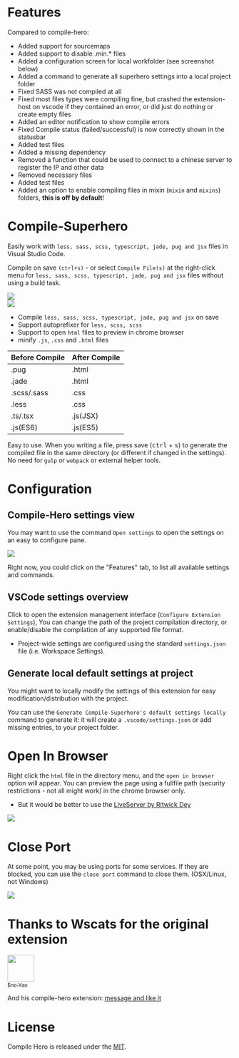 # Features

Compared to compile-hero:

- Added support for sourcemaps
- Added support to disable .min.* files
- Added a configuration screen for local workfolder (see screenshot below)
- Added a command to generate all superhero settings into a local project folder
- Fixed SASS was not compiled at all
- Fixed most files types were compiling fine, but crashed the extension-host on vscode if they contained an error, or did just do nothing or create empty files
- Added an editor notification to show compile errors 
- Fixed Compile status (failed/successful) is now correctly shown in the statusbar
- Added test files
- Added a missing dependency
- Removed a function that could be used to connect to a chinese server to register the IP and other data
- Removed necessary files
- Added test files
- Added an option to enable compiling files in mixin (`mixin` and `mixins`) folders, **this is off by default**!

# Compile-Superhero

Easily work with `less, sass, scss, typescript, jade, pug and jsx` files in Visual Studio Code.

Compile on save `(ctrl+s)` - or select `Compile File(s)` at the right-click menu for `less, sass, scss, typescript, jade, pug and jsx` files without using a build task.

<img src="https://BananaAcid.github.io/compile-superhero/screenshots/1.gif" />

<br/>

<img src="https://BananaAcid.github.io/compile-superhero/screenshots/3.gif" />

- Compile `less, sass, scss, typescript, jade, pug and jsx` on save
- Support autoprefixer for `less, scss, scss`
- Support to open `html` files to preview in chrome browser
- minify `.js`, `.css` and `.html` files

|Before Compile|After Compile|
|-|-|
|.pug|.html|
|.jade|.html|
|.scss/.sass|.css|
|.less|.css|
|.ts/.tsx|.js(JSX)|
|.js(ES6)|.js(ES5)|

Easy to use. When you writing a file, press save (<kbd>ctrl</kbd> + <kbd>s</kbd>) to generate the compiled file in the same directory (or different if changed in the settings). No need for `gulp` or `webpack` or external helper tools.

# Configuration

## Compile-Hero settings view

You may want to use the command `Open settings` to open the settings on an easy to configure pane.

<img src="https://BananaAcid.github.io/compile-superhero/screenshots/settings_small.png" />

Right now, you could click on the "Features" tab, to list all available settings and commands.

## VSCode settings overview
Click to open the extension management interface (`Configure Extension Settings`), You can change the path of the project compilation directory, or enable/disable the compilation of any supported file format.

- Project-wide settings are configured using the standard `settings.json` file (i.e. Workspace Settings).

## Generate local default settings at project

You might want to locally modify the settings of this extension for easy modification/distribution with the project.

You can use the `Generate Compile-Superhero's default settings locally` command to generate it:
it will create a `.vscode/settings.json` or add missing entries, to your project folder.


<!-- img src="https://BananaAcid.github.io/compile-superhero/screenshots/5.gif" / -->

# Open In Browser

Right click the `html` file in the directory menu, and the `open in browser` option will appear. You can preview the page using a fullfile path (security restrictions - not all might work) in the chrome browser only.

- But it would be better to use the [LiveServer by Ritwick Dey](https://marketplace.visualstudio.com/items?itemName=ritwickdey.LiveServer)

<img src="https://BananaAcid.github.io/compile-superhero/screenshots/2.gif" />

# Close Port

At some point, you may be using ports for some services. If they are blocked, you can use the `close port` command to close them. (OSX/Linux, not Windows)

<img src="https://BananaAcid.github.io/compile-superhero/screenshots/4.gif" />


# Thanks to Wscats for the original extension

[<img src="https://avatars1.githubusercontent.com/u/17243165?s=460&v=4" width="60px;"/><br /><sub>Eno Yao</sub>](https://github.com/Wscats)

And his compile-hero extension: 
 [message and like it](https://marketplace.visualstudio.com/items?itemName=Wscats.qf&ssr=false#review-details)


# License

Compile Hero is released under the [MIT](http://opensource.org/licenses/MIT).
